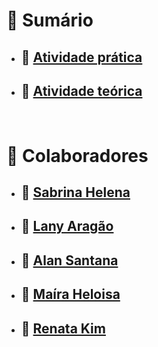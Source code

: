 # 📃 Sumário 

- ## 🔗 [Atividade prática](./aula-08_ciclos-vetoresprojeto/aula-08_ciclos-vetoresprojeto/Program.cs)
- ## 🔗 [Atividade teórica](./aula-08_ciclos-vetoresprojeto/ParteTeorica.md) 
<br>


# 👥 Colaboradores
- ## 🔗 [Sabrina Helena](https://github.com/sabrinahelena)
- ## 🔗 [Lany Aragão](https://github.com/lanyarag)
- ## 🔗 [Alan Santana](https://github.com/alansanvieira)
- ## 🔗 [Maíra Heloisa](https://github.com/mairaholi)
- ## 🔗 [Renata Kim](https://github.com/renatakim)